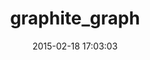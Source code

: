 ---
layout: post
title:  "graphite_graph"
repo:   "ripienaar/graphite-graph-dsl"
date:   2015-02-18 17:03:03
gemurl: https://github.com/ripienaar/graphite-graph-dsl
---